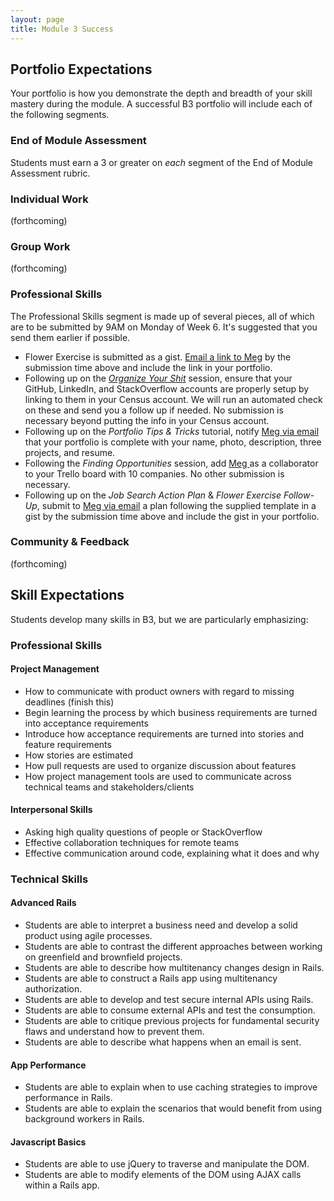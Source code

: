 ```yaml
---
layout: page
title: Module 3 Success
---
```


## Portfolio Expectations

Your portfolio is how you demonstrate the depth and breadth of your skill mastery during the module. A successful B3 portfolio will include each of the following segments.

### End of Module Assessment

Students must earn a 3 or greater on *each* segment of the End of Module Assessment rubric.

### Individual Work

(forthcoming)

### Group Work

(forthcoming)

### Professional Skills

The Professional Skills segment is made up of several pieces, all of which are to be submitted by 9AM on Monday of Week 6. It's suggested that you send them earlier if possible.

* Flower Exercise is submitted as a gist. [Email a link to Meg](mstewart@turing.io) by the submission time above and include the link in your portfolio.
* Following up on the [*Organize Your Shit*](backend.turing.io/professional_development/module_four/organize_your_shit) session, ensure that your GitHub, LinkedIn, and StackOverflow accounts are properly setup by linking to them in your Census account. We will run an automated check on these and send you a follow up if needed. No submission is necessary beyond putting the info in your Census account.
* Following up on the *Portfolio Tips & Tricks* tutorial, notify [Meg via email](mailto:mstewart@turing.io) that your portfolio is complete with your name, photo, description, three projects, and resume.
* Following the *Finding Opportunities* session, add [Meg ](mailto:mstewart@turing.io) as a collaborator to your Trello board with 10 companies. No other submission is necessary.
* Following up on the *Job Search Action Plan* & *Flower Exercise Follow-Up*, submit to [Meg via email](mailto:mstewart@turing.io) a plan following the supplied template in a gist by the submission time above and include the gist in your portfolio.

### Community & Feedback

(forthcoming)

## Skill Expectations

Students develop many skills in B3, but we are particularly emphasizing:

### Professional Skills

#### Project Management

* How to communicate with product owners with regard to missing deadlines (finish this)
* Begin learning the process by which business requirements are turned into acceptance requirements
* Introduce how acceptance requirements are turned into stories and feature requirements
* How stories are estimated
* How pull requests are used to organize discussion about features
* How project management tools are used to communicate across technical teams and stakeholders/clients

#### Interpersonal Skills

* Asking high quality questions of people or StackOverflow
* Effective collaboration techniques for remote teams
* Effective communication around code, explaining what it does and why

### Technical Skills

#### Advanced Rails

* Students are able to interpret a business need and develop a solid product using agile processes.
* Students are able to contrast the different approaches between working on greenfield and brownfield projects.
* Students are able to describe how multitenancy changes design in Rails.
* Students are able to construct a Rails app using multitenancy authorization.
* Students are able to develop and test secure internal APIs using Rails.
* Students are able to consume external APIs and test the consumption.
* Students are able to critique previous projects for fundamental security flaws and understand how to prevent them.
* Students are able to describe what happens when an email is sent.

#### App Performance

* Students are able to explain when to use caching strategies to improve performance in Rails.
* Students are able to explain the scenarios that would benefit from using background workers in Rails.

#### Javascript Basics

* Students are able to use jQuery to traverse and manipulate the DOM.
* Students are able to modify elements of the DOM using AJAX calls within a Rails app.
